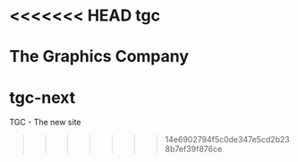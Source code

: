 <<<<<<< HEAD
tgc
=======

The Graphics Company
=======
tgc-next
========

TGC - The new site
>>>>>>> 14e6902794f5c0de347e5cd2b238b7ef39f876ce
